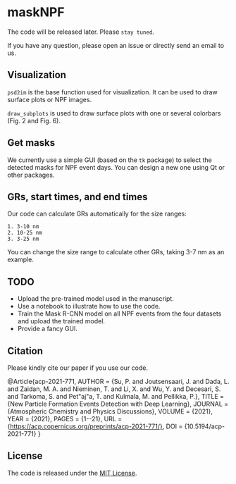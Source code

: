 # maskNPF

The code will be released later. Please `stay tuned`.

If you have any question, please open an issue or directly send an email to us.

## Visualization 

`psd2im` is the base function used for visualization. It can be used to draw surface plots or NPF images.

`draw_subplots` is used to draw surface plots with one or several colorbars (Fig. 2 and Fig. 6).

## Get masks

We currently use a simple GUI (based on the `tk` package) to select the detected masks for NPF event days. You can design a new one using Qt or other packages.

## GRs, start times, and end times

Our code can calculate GRs automatically for the size ranges: 

    1. 3-10 nm
    2. 10-25 nm
    3. 3-25 nm

You can change the size range to calculate other GRs, taking 3-7 nm as an example.


## TODO
- Upload the pre-trained model used in the manuscript.
- Use a notebook to illustrate how to use the code.
- Train the Mask R-CNN model on all NPF events from the four datasets and upload the trained model.
- Provide a fancy GUI.

## Citation
Please kindly cite our paper if you use our code.

@Article{acp-2021-771,
AUTHOR = {Su, P. and Joutsensaari, J. and Dada, L. and Zaidan, M. A. and Nieminen, T. and Li, X. and Wu, Y. and Decesari, S. and Tarkoma, S. and Pet\"aj\"a, T. and Kulmala, M. and Pellikka, P.},
TITLE = {New Particle Formation Events Detection with Deep Learning},
JOURNAL = {Atmospheric Chemistry and Physics Discussions},
VOLUME = {2021},
YEAR = {2021},
PAGES = {1--21},
URL = {https://acp.copernicus.org/preprints/acp-2021-771/},
DOI = {10.5194/acp-2021-771}
}


## License

The code is released under the [MIT License](https://github.com/cvvsu/maskNPF/blob/main/LICENSE). 
